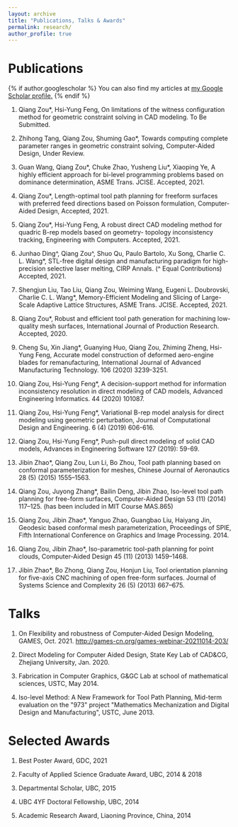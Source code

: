 ```yaml
---
layout: archive
title: "Publications, Talks & Awards"
permalink: research/
author_profile: true
---
```


Publications
====

{% if author.googlescholar %}
  You can also find my articles at <u><a href="{{author.googlescholar}}">my Google Scholar profile</a>.</u>
{% endif %}
1. Qiang Zou*, Hsi-Yung Feng, On limitations of the witness configuration method for geometric constraint solving in CAD modeling. To Be Submitted.

1. Zhihong Tang, Qiang Zou, Shuming Gao*, Towards computing complete parameter ranges in geometric constraint solving, Computer-Aided Design, Under Review.

1. Guan Wang, Qiang Zou\*, Chuke Zhao, Yusheng Liu\*, Xiaoping Ye, A highly efficient approach for bi-level programming problems based on dominance determination, ASME Trans. JCISE. Accepted, 2021. 

1. Qiang Zou*, Length-optimal tool path planning for freeform surfaces with preferred feed directions based on Poisson formulation, Computer-Aided Design, Accepted, 2021.

1. Qiang Zou*, Hsi-Yung Feng, A robust direct CAD modeling method for quadric B-rep models based on geometry- topology inconsistency tracking, Engineering with Computers. Accepted, 2021.

1. Junhao Ding^, Qiang Zou^, Shuo Qu, Paulo Bartolo, Xu Song, Charlie C. L. Wang*, STL-free digital design and manufacturing paradigm for high-precision selective laser melting, CIRP Annals. (^ Equal Contributions) Accepted, 2021.

1. Shengjun Liu, Tao Liu, Qiang Zou, Weiming Wang, Eugeni L. Doubrovski, Charlie C. L. Wang*, Memory-Efficient Modeling and Slicing of Large-Scale Adaptive Lattice Structures, ASME Trans. JCISE. Accepted, 2021.

1. Qiang Zou*, Robust and efficient tool path generation for machining low-quality mesh surfaces, International Journal of Production Research. Accepted, 2020.

1. Cheng Su, Xin Jiang*, Guanying Huo, Qiang Zou, Zhiming Zheng, Hsi-Yung Feng, Accurate model construction of deformed aero-engine blades for remanufacturing, International Journal of Advanced Manufacturing Technology. 106 (2020) 3239-3251.

1. Qiang Zou, Hsi-Yung Feng*, A decision-support method for information inconsistency resolution in direct modeling of CAD models, Advanced Engineering Informatics. 44 (2020) 101087.

1. Qiang Zou, Hsi-Yung Feng*, Variational B-rep model analysis for direct modeling using geometric perturbation, Journal of Computational Design and Engineering. 6 (4) (2019) 606-616.

1. Qiang Zou, Hsi-Yung Feng*, Push-pull direct modeling of solid CAD models, Advances in Engineering Software 127 (2019): 59-69.

1. Jibin Zhao*, Qiang Zou, Lun Li, Bo Zhou, Tool path planning based on conformal parameterization for meshes, Chinese Journal of Aeronautics 28 (5) (2015) 1555–1563.

1. Qiang Zou, Juyong Zhang*, Bailin Deng, Jibin Zhao, Iso-level tool path planning for free-form surfaces, Computer-Aided Design 53 (11) (2014) 117–125. (has been included in MIT Course MAS.865)

1. Qiang Zou, Jibin Zhao*, Yanguo Zhao, Guangbao Liu, Haiyang Jin, Geodesic based conformal mesh parameterization, Proceedings of SPIE, Fifth International Conference on Graphics and Image Processing. 2014.

1. Qiang Zou, Jibin Zhao*, Iso-parametric tool-path planning for point clouds, Computer-Aided Design 45 (11) (2013) 1459–1468.

1. Jibin Zhao*, Bo Zhong, Qiang Zou, Honjun Liu, Tool orientation planning for five-axis CNC machining of open free-form surfaces. Journal of Systems Science and Complexity 26 (5) (2013) 667–675.
<!-- 15. Jibin Zhao, Qiang Zou, Dianhai Liu, Lun Li, CNC trajectory generation for triangle meshes based on conformal parametrization, CN104570928A. 2015. (Chinese Patent) -->


Talks
====
1. On Flexibility and robustness of Computer-Aided Design Modeling, GAMES, Oct. 2021. http://games-cn.org/games-webinar-20211014-203/

1. Direct Modeling for Computer Aided Design, State Key Lab of CAD&CG, Zhejiang University, Jan. 2020.

1. Fabrication in Computer Graphics, G&GC Lab at school of mathematical sciences, USTC, May 2014.

1. Iso-level Method: A New Framework for Tool Path Planning, Mid-term evaluation on the "973" project "Mathematics Mechanization and Digital Design and Manufacturing", USTC, June 2013.

Selected Awards
====
1. Best Poster Award, GDC, 2021
1. Faculty of Applied Science Graduate Award, UBC, 2014 & 2018

1. Departmental Scholar, UBC, 2015

1. UBC 4YF Doctoral Fellowship, UBC, 2014

1. Academic Research Award, Liaoning Province, China, 2014

<!-- {% include base_path %}

{% for post in site.publications reversed %}
  {% include archive-single.html %}
{% endfor %} -->
